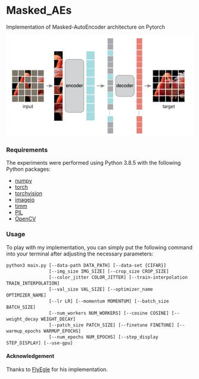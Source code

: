 # Masked_AEs
Implementation of Masked-AutoEncoder architecture on Pytorch


<p float="center">
  <img src="MAE.png" width="720"/>
</p>

### Requirements
The experiments were performed using Python 3.8.5 with the following Python packages:
- [numpy](http://www.numpy.org/)
- [torch](https://pytorch.org/)
- [torchvision](https://pypi.org/project/torchvision/)
- [imageio](https://pypi.org/project/imageio/)
- [timm](https://pypi.org/project/timm/)
- [PIL](https://pypi.org/project/Pillow/)
- [OpenCV](https://pypi.org/project/opencv-python/)

### Usage
To play with my implementation, you can simply put the following command into your terminal after adjusting the necessary parameters:
```
python3 main.py [--data-path DATA_PATH] [--data-set {CIFAR}] 
                [--img_size IMG_SIZE] [--crop_size CROP_SIZE] 
                [--color_jitter COLOR_JITTER] [--train-interpolation TRAIN_INTERPOLATION] 
                [--val_size VAL_SIZE] [--optimizer_name OPTIMIZER_NAME] 
                [--lr LR] [--momentum MOMENTUM] [--batch_size BATCH_SIZE]
                [--num_workers NUM_WORKERS] [--cosine COSINE] [--weight_decay WEIGHT_DECAY] 
                [--patch_size PATCH_SIZE] [--finetune FINETUNE] [--warmup_epochs WARMUP_EPOCHS]
                [--num_epochs NUM_EPOCHS] [--step_display STEP_DISPLAY] [--use-gpu]
```


#### Acknowledgement
Thanks to [FlyEgle](https://github.com/FlyEgle/MAE-pytorch) for his implementation.
